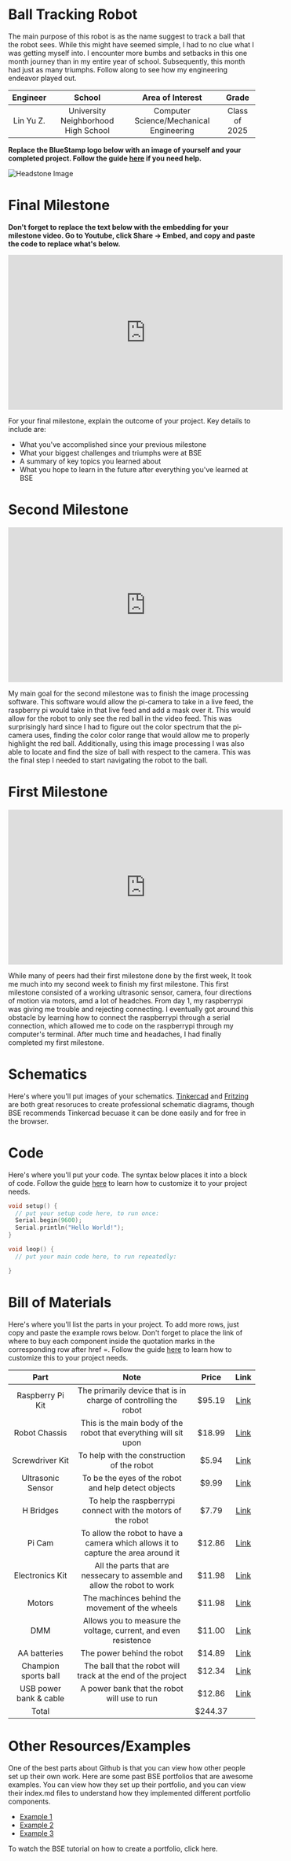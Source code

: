# Ball Tracking Robot
The main purpose of this robot is as the name suggest to track a ball that the robot sees. While this might have seemed simple, I had to no clue what I was getting myself into. I encounter more bumbs and setbacks in this one month journey than in my entire year of school. Subsequently, this month had just as many triumphs. Follow along to see how my engineering endeavor played out.

| **Engineer** | **School** | **Area of Interest** | **Grade** |
|:--:|:--:|:--:|:--:|
| Lin Yu Z. | University Neighborhood High School | Computer Science/Mechanical Engineering | Class of 2025

**Replace the BlueStamp logo below with an image of yourself and your completed project. Follow the guide [here](https://tomcam.github.io/least-github-pages/adding-images-github-pages-site.html) if you need help.**

![Headstone Image](logo.svg)
  
# Final Milestone

**Don't forget to replace the text below with the embedding for your milestone video. Go to Youtube, click Share -> Embed, and copy and paste the code to replace what's below.**

<iframe width="560" height="315" src="https://www.youtube.com/embed/F7M7imOVGug" title="YouTube video player" frameborder="0" allow="accelerometer; autoplay; clipboard-write; encrypted-media; gyroscope; picture-in-picture; web-share" allowfullscreen></iframe>

For your final milestone, explain the outcome of your project. Key details to include are:
- What you've accomplished since your previous milestone
- What your biggest challenges and triumphs were at BSE
- A summary of key topics you learned about
- What you hope to learn in the future after everything you've learned at BSE



# Second Milestone

<iframe width="560" height="315" src="https://www.youtube.com/embed/u4_pBEQbDHg?si=RhV7iLe4yhZ8hits" title="YouTube video player" frameborder="0" allow="accelerometer; autoplay; clipboard-write; encrypted-media; gyroscope; picture-in-picture; web-share" referrerpolicy="strict-origin-when-cross-origin" allowfullscreen></iframe>

My main goal for the second milestone was to finish the image processing software. This software would allow the pi-camera to take in a live feed, the raspberry pi would take in that live feed and add a mask over it. This would allow for the robot to only see the red ball in the video feed. This was surprisingly hard since I had to figure out the color spectrum that the pi-camera uses, finding the color color range that would allow me to properly highlight the red ball. Additionally, using this image processing I was also able to locate and find the size of ball with respect to the camera. This was the final step I needed to start navigating the robot to the ball.

# First Milestone

<iframe width="560" height="315" src="https://www.youtube.com/embed/Mhk0i07Dayw?si=X08mbKZW4ChSZC8N" title="YouTube video player" frameborder="0" allow="accelerometer; autoplay; clipboard-write; encrypted-media; gyroscope; picture-in-picture; web-share" referrerpolicy="strict-origin-when-cross-origin" allowfullscreen></iframe>

While many of peers had their first milestone done by the first week, It took me much into my second week to finish my first milestone. This first milestone consisted of a working ultrasonic sensor, camera, four directions of motion via motors, amd a lot of headches. From day 1, my raspberrypi was giving me trouble and rejecting connecting. I eventually got around this obstacle by learning how to connect the raspberrypi through a serial connection, which allowed me to code on the raspberrypi through my computer's terminal. After much time and headaches, I had finally completed my first milestone.

# Schematics 
Here's where you'll put images of your schematics. [Tinkercad](https://www.tinkercad.com/blog/official-guide-to-tinkercad-circuits) and [Fritzing](https://fritzing.org/learning/) are both great resoruces to create professional schematic diagrams, though BSE recommends Tinkercad becuase it can be done easily and for free in the browser. 

# Code
Here's where you'll put your code. The syntax below places it into a block of code. Follow the guide [here]([url](https://www.markdownguide.org/extended-syntax/)) to learn how to customize it to your project needs. 

```c++
void setup() {
  // put your setup code here, to run once:
  Serial.begin(9600);
  Serial.println("Hello World!");
}

void loop() {
  // put your main code here, to run repeatedly:

}
```

# Bill of Materials
Here's where you'll list the parts in your project. To add more rows, just copy and paste the example rows below.
Don't forget to place the link of where to buy each component inside the quotation marks in the corresponding row after href =. Follow the guide [here]([url](https://www.markdownguide.org/extended-syntax/)) to learn how to customize this to your project needs. 

| **Part** | **Note** | **Price** | **Link** |
|:--:|:--:|:--:|:--:|
| Raspberry Pi Kit | The primarily device that is in charge of controlling the robot | $95.19 | <a href="https://www.amazon.com/RasTech-Raspberry-Starter-Heatsink-Screwdriver/dp/B0C8LV6VNZ/ref=sr_1_4?crid=3506HY00MCGVM&dib=eyJ2IjoiMSJ9._zkM62vSQ8p7tNr88715LdMv_qHh72Je-tkF9PXEa3chDE53QT4aZu4AGAb4ihE61QY4ZD55nKF6Fp2Kfs8t7AbafM_JrlJFfHo9OB4eAVGqa0EB-7aoBQHPmhKHZ2MW8ny-Kd44bMVlVxPlTWVk5YHIN5P3uKVqrE5Dcal0rKkHny-O6Xyb5ux2AOU6OwVbkag_bqBX66RQNRrgBuz-0pS43mcx93IZTQA9R8NaJJypYU2HAycp-XicTFmyU60a01Nfm9iuyo6B9yA8ppN3OQQyJ-NQ9xyNPxfTLwkqtng.yAYpU6outhQcZmOZhN9Wb6yTw7A85CNUbXZguGInZNg&dib_tag=se&keywords=raspberry%2Bpi%2Bkit&qid=1718848547&s=electronics&sprefix=rasbperry%2Bpi%2Bkit%2Celectronics%2C83&sr=1-4&th=1"> Link </a> |
| Robot Chassis | This is the main body of the robot that everything will sit upon | $18.99 | <a href="https://www.amazon.com/Smart-Chassis-Motors-Encoder-Battery/dp/B01LXY7CM3/ref=sr_1_5?crid=373Y5YK6JWMD&keywords=robot+chassis&qid=1687740144&sprefix=robot+chassi%2Caps%2C93&sr=8-5"> Link </a> |
| Screwdriver Kit | To help with the construction of the robot | $5.94 | <a href="https://www.amazon.com/Small-Screwdriver-Set-Mini-Magnetic/dp/B08RYXKJW9"> Link </a> |
| Ultrasonic Sensor | To be the eyes of the robot and help detect objects | $9.99 | <a href="https://www.amazon.com/WWZMDiB-HC-SR04-Ultrasonic-Distance-Measuring/dp/B0CQCCGXCP/ref=sr_1_1_sspa?crid=3J2JR973WKPHO&dib=eyJ2IjoiMSJ9.E2SIkElJhtFWCJCHL5Q6Y73Ys_HCMPRVFCIrG_zKv4Og7BdZNtr69Mkju140lhlfzFGQuY542jpsp8FMrtV9d2hCBI7D8lYTH9bcgDXZhs4941uj-d1D69ZYdKmAI1Jig3VmYXOl3axVQ8Jq5L3nGRymNMtNbxkaFqGNyzkq4p37hhxU6jheuoaMo3Onz2FE9ILThkjUbdxRNW3rrZgZ7bYj9mf-yav85hBAmNduYyo.EneY3GmHDfDjDwhdUdDQ4Ktk6fECH62Adb42cEkehRc&dib_tag=se&keywords=ultrasonic%2Bsensor&qid=1715961326&sprefix=ultrasonic%2Bsensor%2Caps%2C72&sr=8-1-spons&sp_csd=d2lkZ2V0TmFtZT1zcF9hdGY&th=1"> Link </a> |
| H Bridges | To help the raspberrypi connect with the motors of the robot | $7.79 | <a href="https://www.amazon.com/HiLetgo-H-bridge-Stepper-Controller-Arduino/dp/B00M0F243E/ref=pd_lpo_sccl_1/142-4739935-9789822?pd_rd_w=5sLcA&content-id=amzn1.sym.4c8c52db-06f8-4e42-8e56-912796f2ea6c&pf_rd_p=4c8c52db-06f8-4e42-8e56-912796f2ea6c&pf_rd_r=KR0X36CCWH30E7T108Y9&pd_rd_wg=1cZ0l&pd_rd_r=420e26d6-ea71-4fc7-adcf-6cf8ffb38079&pd_rd_i=B00M0F243E&psc=1"> Link </a> |
| Pi Cam | To allow the robot to have a camera which allows it to capture the area around it | $12.86 | <a href="https://www.amazon.com/Small-Screwdriver-Set-Mini-Magnetic/dp/B08RYXKJW9/)](https://www.amazon.com/gp/product/B07RWCGX5K/ref=ox_sc_act_title_1?smid=A2IAB2RW3LLT8D&psc=1"> Link </a> |
| Electronics Kit | All the parts that are nessecary to assemble and allow the robot to work | $11.98 | <a href="https://www.amazon.com/Small-Screwdriver-Set-Mini-Magnetic/dp/B08RYXKJW9/)](https://www.amazon.com/EL-CK-002-Electronic-Breadboard-Capacitor-Potentiometer/dp/B01ERP6WL4/ref=sr_1_4?crid=30T5LTYVQLQ7Z&dib=eyJ2IjoiMSJ9.XZtpck6Llt4UIuYeKM4X3BoXzDuzolZMTCtFDj-oTh1vuIi0HYJZJEdpS-MCdGCK1AWUbUmgoEswoRPxGUSKeGRTzsciRE_l2Vrp8FGX1SxK-HmibPNyHBEtkFJKo_OYmMhkhdCJ4OIH38ALRfFvrXZ7OU5faZVvkTBqod8p7UZYwNwdLCcimwFWGWKaDa-gbbx_TGk7lYQmEbrzeL4UXM-gW3RDtuOV0dCykxwyvYJKCCcOhrK3f18N4NZjiqL_Y5noE1rQTmwyFcG67DzgpNaUPanwIQaYfCe5mgD-njY.v6mU1wYX4M5ShCiyrZMey0hbOwvqLszD8axpHbKlA6I&dib_tag=se&keywords=mini+breadboard+kit&qid=1716419767&s=electronics&sprefix=mini+breadboard+kit%2Celectronics%2C106&sr=1-4"> Link </a> |
| Motors | The machinces behind the movement of the wheels | $11.98 | <a href="https://www.amazon.com/Small-Screwdriver-Set-Mini-Magnetic/dp/B08RYXKJW9/)](https://www.amazon.com/AEDIKO-Motor-Gearbox-200RPM-Ratio/dp/B09N6NXP4H/ref=sr_1_4?crid=1JP29NIWBLH2M&dib=eyJ2IjoiMSJ9.Wq3jKgOLbqtEP772vMD4pV5f-w3PLBdEpKqguykXOb0JFO14f4Dq0m_VDVUMUFtR8WFINUEticI3GXcoGqwXPqK9yIh04PhCktgccMz9zAUiKXMJPwmOTUp_6av3XuFD0lXo9WngN9iKI6YgZrhEEs9qnqbcB1GnvgntCdKz8Q1dFuNu61NgSE6Z8vBk3FRpaNcr1lCI7FApTiNi0Qce8gbfmMn6oUggZQHpIOKKZ6s.M7WsZ_ZZtm3rm93kKgw0NOxt1McVBYX6m55oGxu1xxI&dib_tag=se&keywords=dc+motor+with+gearbox&qid=1715911706&sprefix=dc+motor+with+gearbox%2Caps%2C126&sr=8-4"> Link </a> |
| DMM | Allows you to measure the voltage, current, and even resistence | $11.00 | <a href="https://www.amazon.com/Small-Screwdriver-Set-Mini-Magnetic/dp/B08RYXKJW9/)](https://www.amazon.com/AstroAI-Digital-Multimeter-Voltage-Tester/dp/B01ISAMUA6/ref=sxin_17_pa_sp_search_thematic_sspa?content-id=amzn1.sym.e8da13fc-7baf-46c3-926a-e7e8f63a520b%3Aamzn1.sym.e8da13fc-7baf-46c3-926a-e7e8f63a520b&cv_ct_cx=digital+multimeter&dib=eyJ2IjoiMSJ9.5LQumrfBR8l0mKnJCJlRg73dxpou0gqYD_ffU3srgs0Utegwth8GcQCSVXVzeZeLSJx5J3itz5TLdmJHsrVITQ.-00jRPoT-bBy26YC4LzQ-S4cYdztgmSMGb83_WEm6HY&dib_tag=se&keywords=digital+multimeter&pd_rd_i=B01ISAMUA6&pd_rd_r=e1ff2570-7e4a-4906-bc55-6f819d48d1bc&pd_rd_w=h7HgL&pd_rd_wg=0ZcFH&pf_rd_p=e8da13fc-7baf-46c3-926a-e7e8f63a520b&pf_rd_r=R6YKX3NXTDQ1PQP4H8RM&qid=1715911879&sbo=RZvfv%2F%2FHxDF%2BO5021pAnSA%3D%3D&sr=1-1-7efdef4d-9875-47e1-927f-8c2c1c47ed49-spons&sp_csd=d2lkZ2V0TmFtZT1zcF9zZWFyY2hfdGhlbWF0aWM&psc=1"> Link </a> |
| AA batteries | The power behind the robot | $14.89 | <a href="https://www.amazon.com/gp/product/B07RWCGX5K/ref=ox_sc_act_title_1?smid=A2IAB2RW3LLT8D&psc=1)](https://www.amazon.com/Energizer-Batteries-Double-Alkaline-Battery/dp/B07TXNX6S2/ref=sr_1_8?crid=2Z92KWYJCEV4C&dib=eyJ2IjoiMSJ9.dtP_LjZ3n55Hl_vfONYcp2Yt-k3sdCQ3aoBRCYeyTDCJ82ozrmrPxo-6Tr4waSviK9o963tO4XU9etNcf1xOPvNGHLDY4bsnRPXSlry5pzg1f8E4bWO0BYSU8hIMC5dsOpkzclVaZgrmIbW8NZgWtTxSa7_pA4e7DDVE7eEQ0ET5hocBS4_Y5e755cH3YxE9_mAvjujhceYX3ReQamwRcgHX8QK-DhZuspvK1OU9KUA.vnGDnHsJH3R8dzynuZmiz-qIPu2mUbpk_jFQHsW0xb8&dib_tag=se&keywords=AA+batteries&qid=1715957810&refinements=p_85%3A2470955011&rnid=2470954011&rps=1&sprefix=aa+batterie%2Caps%2C88&sr=8-8"> Link </a> |
| Champion sports ball | The ball that the robot will track at the end of the project | $12.34 | <a href="https://www.amazon.com/Small-Screwdriver-Set-Mini-Magnetic/dp/B08RYXKJW9/)](https://www.amazon.com/gp/product/B07RWCGX5K/ref=ox_sc_act_title_1?smid=A2IAB2RW3LLT8D&psc=1)](https://www.amazon.com/Champion-Sports-Coated-Density-8-5-Inch/dp/B000KYQ410/ref=pd_lpo_sccl_1/142-4739935-9789822?pd_rd_w=uDrsq&content-id=amzn1.sym.4c8c52db-06f8-4e42-8e56-912796f2ea6c&pf_rd_p=4c8c52db-06f8-4e42-8e56-912796f2ea6c&pf_rd_r=0VXWNQB5508GXN7H55RW&pd_rd_wg=8uq7L&pd_rd_r=aa130b62-c739-4591-b544-8b45dc9a1d92&pd_rd_i=B0CN8XJZ23&th=1&psc=1"> Link </a> |
| USB power bank & cable | A power bank that the robot will use to run | $12.86 | <a href="https://www.amazon.com/Small-Screwdriver-Set-Mini-Magnetic/dp/B08RYXKJW9/)](https://www.amazon.com/gp/product/B07RWCGX5K/ref=ox_sc_act_title_1?smid=A2IAB2RW3LLT8D&psc=1)](https://www.amazon.com/SIXTHGU-Portable-Charger-Charging-Flashlight/dp/B0C7PHKKNK/ref=sr_1_2_sspa?crid=2ZZM4AAZMMWHQ&dib=eyJ2IjoiMSJ9.W2Zx5_I3mKOn6UpwAzOw6PD0PNh1iaMRBiedequdv9weeWL0HPyPcxJBR9h6-LiFW-sHKnHSApN0sUxx0Q9xIRs80R57IlvvCsmEzXcktogo-4nP-NxrEZOy5dJTcXY8N-PBwfGt4fl_9LP8npenzDUV9TPA8KN6DMu175g6JegC_gZhAJrbqX94EfpQhLwP9vIJH45w2N-AFrfZZOy9jqk55gzVyk4Qst8uZvqn768.KBrc5_SqZ4e8zCpoFc-1C7rk02t3o2ykgDPB65W5JJU&dib_tag=se&keywords=always%2Bon%2Bpower%2Bbank&qid=1715957917&sprefix=always%2Bon%2Bpower%2Bbank%2Caps%2C107&sr=8-2-spons&sp_csd=d2lkZ2V0TmFtZT1zcF9hdGY&th=1"> Link </a> |
| Total | | $244.37 |


# Other Resources/Examples
One of the best parts about Github is that you can view how other people set up their own work. Here are some past BSE portfolios that are awesome examples. You can view how they set up their portfolio, and you can view their index.md files to understand how they implemented different portfolio components.
- [Example 1](https://trashytuber.github.io/YimingJiaBlueStamp/)
- [Example 2](https://sviatil0.github.io/Sviatoslav_BSE/)
- [Example 3](https://arneshkumar.github.io/arneshbluestamp/)

To watch the BSE tutorial on how to create a portfolio, click here.
